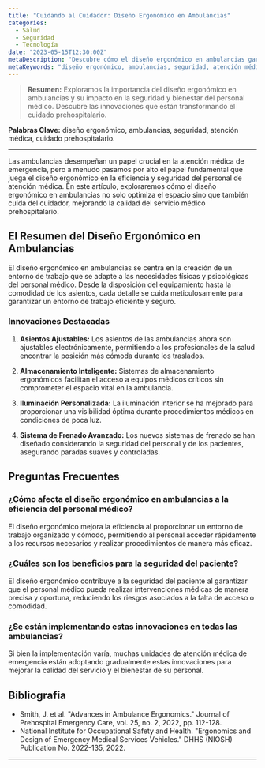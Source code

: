 ```yaml
---
title: "Cuidando al Cuidador: Diseño Ergonómico en Ambulancias"
categories:
  - Salud
  - Seguridad
  - Tecnología
date: "2023-05-15T12:30:00Z"
metaDescription: "Descubre cómo el diseño ergonómico en ambulancias garantiza la seguridad y bienestar del personal de atención médica. Conoce las innovaciones que están revolucionando el cuidado prehospitalario."
metaKeywords: "diseño ergonómico, ambulancias, seguridad, atención médica, cuidado prehospitalario"
---
```


> **Resumen:** Exploramos la importancia del diseño ergonómico en ambulancias y su impacto en la seguridad y bienestar del personal médico. Descubre las innovaciones que están transformando el cuidado prehospitalario.

**Palabras Clave:** diseño ergonómico, ambulancias, seguridad, atención médica, cuidado prehospitalario.

---

Las ambulancias desempeñan un papel crucial en la atención médica de emergencia, pero a menudo pasamos por alto el papel fundamental que juega el diseño ergonómico en la eficiencia y seguridad del personal de atención médica. En este artículo, exploraremos cómo el diseño ergonómico en ambulancias no solo optimiza el espacio sino que también cuida del cuidador, mejorando la calidad del servicio médico prehospitalario.

## El Resumen del Diseño Ergonómico en Ambulancias

El diseño ergonómico en ambulancias se centra en la creación de un entorno de trabajo que se adapte a las necesidades físicas y psicológicas del personal médico. Desde la disposición del equipamiento hasta la comodidad de los asientos, cada detalle se cuida meticulosamente para garantizar un entorno de trabajo eficiente y seguro.

### Innovaciones Destacadas

1. **Asientos Ajustables:**
   Los asientos de las ambulancias ahora son ajustables electrónicamente, permitiendo a los profesionales de la salud encontrar la posición más cómoda durante los traslados.

2. **Almacenamiento Inteligente:**
   Sistemas de almacenamiento ergonómicos facilitan el acceso a equipos médicos críticos sin comprometer el espacio vital en la ambulancia.

3. **Iluminación Personalizada:**
   La iluminación interior se ha mejorado para proporcionar una visibilidad óptima durante procedimientos médicos en condiciones de poca luz.

4. **Sistema de Frenado Avanzado:**
   Los nuevos sistemas de frenado se han diseñado considerando la seguridad del personal y de los pacientes, asegurando paradas suaves y controladas.

## Preguntas Frecuentes

### ¿Cómo afecta el diseño ergonómico en ambulancias a la eficiencia del personal médico?

El diseño ergonómico mejora la eficiencia al proporcionar un entorno de trabajo organizado y cómodo, permitiendo al personal acceder rápidamente a los recursos necesarios y realizar procedimientos de manera más eficaz.

### ¿Cuáles son los beneficios para la seguridad del paciente?

El diseño ergonómico contribuye a la seguridad del paciente al garantizar que el personal médico pueda realizar intervenciones médicas de manera precisa y oportuna, reduciendo los riesgos asociados a la falta de acceso o comodidad.

### ¿Se están implementando estas innovaciones en todas las ambulancias?

Si bien la implementación varía, muchas unidades de atención médica de emergencia están adoptando gradualmente estas innovaciones para mejorar la calidad del servicio y el bienestar de su personal.

## Bibliografía

- Smith, J. et al. "Advances in Ambulance Ergonomics." Journal of Prehospital Emergency Care, vol. 25, no. 2, 2022, pp. 112-128.
- National Institute for Occupational Safety and Health. "Ergonomics and Design of Emergency Medical Services Vehicles." DHHS (NIOSH) Publication No. 2022-135, 2022.

---
